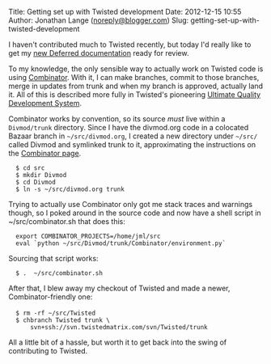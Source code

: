 Title: Getting set up with Twisted development
Date: 2012-12-15 10:55
Author: Jonathan Lange (noreply@blogger.com)
Slug: getting-set-up-with-twisted-development

I haven't contributed much to Twisted recently, but today I'd really
like to get my [new Deferred
documentation](http://twistedmatrix.com/trac/ticket/6180) ready for
review.  
  
To my knowledge, the only sensible way to actually work on Twisted code
is using [Combinator](http://twistedmatrix.com/trac/wiki/Combinator).
With it, I can make branches, commit to those branches, merge in updates
from trunk and when my branch is approved, actually land it. All of this
is described more fully in Twisted's pioneering [Ultimate Quality
Development
System](http://twistedmatrix.com/trac/wiki/UltimateQualityDevelopmentSystem).  
  
Combinator works by convention, so its source *must* live within a
`Divmod/trunk` directory. Since I have the divmod.org code in a
colocated Bazaar branch in `~/src/divmod.org`, I created a new directory
under `~/src/` called Divmod and symlinked trunk to it, approximating
the instructions on the [Combinator
page](http://twistedmatrix.com/trac/wiki/Combinator).  
  
`  $ cd src`  
`  $ mkdir Divmod`  
`  $ cd Divmod`  
`  $ ln -s ~/src/divmod.org trunk`  
  
Trying to actually use Combinator only got me stack traces and warnings
though, so I poked around in the source code and now have a shell script
in \~/src/combinator.sh that does this:  
  
  
`  export COMBINATOR_PROJECTS=/home/jml/src`  
``   eval `python ~/src/Divmod/trunk/Combinator/environment.py` ``  

<div>

Sourcing that script works:

</div>

      $ .  ~/src/combinator.sh

  
<span>After that, I blew away my checkout of Twisted and made a newer,
Combinator-friendly one:</span>  
<span>  
</span>`  $ rm -rf ~/src/Twisted`  
`  $ chbranch Twisted trunk \`  
`      svn+ssh://svn.twistedmatrix.com/svn/Twisted/trunk`  

<div>

<span>All a little bit of a hassle, but worth it to get back into the
swing of contributing to Twisted.</span>

</div>
